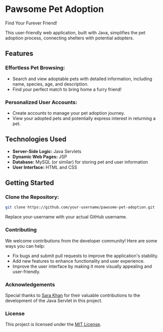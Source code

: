 # Pawsome Pet Adoption
Find Your Furever Friend!

This user-friendly web application, built with Java, simplifies the pet adoption process, connecting shelters with potential adopters.

## Features

### Effortless Pet Browsing:
- Search and view adoptable pets with detailed information, including name, species, age, and description.
- Find your perfect match to bring home a furry friend!

### Personalized User Accounts:
- Create accounts to manage your pet adoption journey.
- View your adopted pets and potentially express interest in returning a pet.


## Technologies Used
- **Server-Side Logic:** Java Servlets
- **Dynamic Web Pages:** JSP
- **Database:** MySQL (or similar) for storing pet and user information
- **User Interface:** HTML and CSS

## Getting Started

### Clone the Repository:
```sh
git clone https://github.com/your-username/pawsome-pet-adoption.git
```
Replace your-username with your actual GitHub username.

### Contributing

We welcome contributions from the developer community! Here are some ways you can help:

*   Fix bugs and submit pull requests to improve the application's stability.
*   Add new features to enhance functionality and user experience.
*   Improve the user interface by making it more visually appealing and user-friendly.

### Acknowledgements

Special thanks to [Sara Khan](https://github.com/SaraKhan-24) for their valuable contributions to the development of the Java Servlet in this project.


### License

This project is licensed under the [MIT License](https://opensource.org/licenses/MIT).


